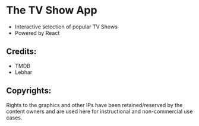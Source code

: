 # The TV Show App
- Interactive selection of popular TV Shows
- Powered by React

## Credits:
- TMDB
- Lebhar

## Copyrights:
Rights to the graphics and other IPs have been retained/reserved by the content owners and are used here for instructional and non-commercial use cases. 



